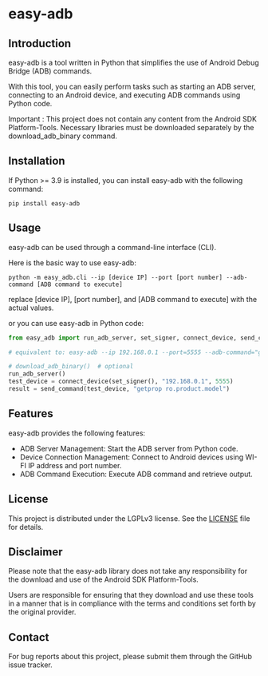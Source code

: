 # easy-adb

## Introduction

easy-adb is a tool written in Python that simplifies the use of Android Debug Bridge (ADB) commands. 

With this tool, you can easily perform tasks such as starting an ADB server, connecting to an Android device, and executing ADB commands using Python code.

Important : This project does not contain any content from the Android SDK Platform-Tools. 
Necessary libraries must be downloaded separately by the download_adb_binary command.

## Installation

If Python >= 3.9 is installed, you can install easy-adb with the following command:

```shell
pip install easy-adb
```

## Usage

easy-adb can be used through a command-line interface (CLI). 

Here is the basic way to use easy-adb:

```shell
python -m easy_adb.cli --ip [device IP] --port [port number] --adb-command [ADB command to execute]
```

replace [device IP], [port number], and [ADB command to execute] with the actual values.

or you can use easy-adb in Python code:

```python
from easy_adb import run_adb_server, set_signer, connect_device, send_command, download_adb_binary

# equivalent to: easy-adb --ip 192.168.0.1 --port=5555 --adb-command="getprop ro.product.model"

# download_adb_binary()  # optional
run_adb_server()
test_device = connect_device(set_signer(), "192.168.0.1", 5555)
result = send_command(test_device, "getprop ro.product.model")
```

## Features

easy-adb provides the following features:

* ADB Server Management: Start the ADB server from Python code.
* Device Connection Management: Connect to Android devices using WI-FI IP address and port number.
* ADB Command Execution: Execute ADB command and retrieve output.

## License

This project is distributed under the LGPLv3 license. See the [LICENSE](LICENSE) file for details.

## Disclaimer

Please note that the easy-adb library does not take any responsibility for the download and use of the Android SDK Platform-Tools. 

Users are responsible for ensuring that they download and use these tools in a manner that is in compliance with the terms and conditions set forth by the original provider. 

## Contact

For bug reports about this project, please submit them through the GitHub issue tracker.